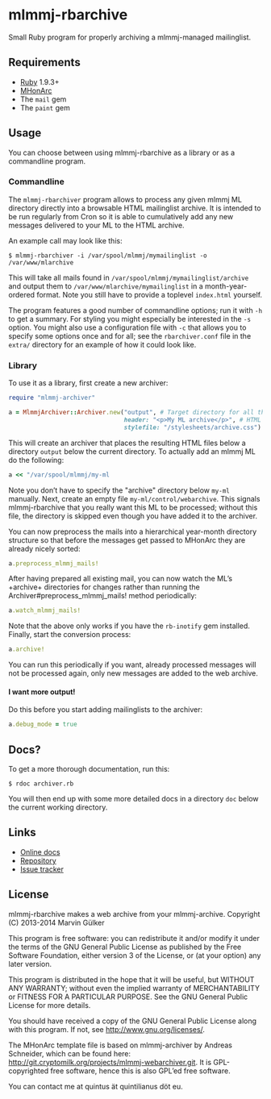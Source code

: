 mlmmj-rbarchive
===============

Small Ruby program for properly archiving a mlmmj-managed
mailinglist.

Requirements
------------

* [Ruby](http://ruby-lang.org) 1.9.3+
* [MHonArc](http://mhonarc.org)
* The `mail` gem
* The `paint` gem

Usage
-----

You can choose between using mlmmj-rbarchive as a library or as a
commandline program.

### Commandline ###

The `mlmmj-rbarchiver` program allows to process any given mlmmj ML
directory directly into a browsable HTML mailinglist archive. It is
intended to be run regularly from Cron so it is able to cumulatively
add any new messages delivered to your ML to the HTML archive.

An example call may look like this:

```
$ mlmmj-rbarchiver -i /var/spool/mlmmj/mymailinglist -o /var/www/mlarchive
```

This will take all mails found in
`/var/spool/mlmmj/mymailinglist/archive` and output them to
`/var/www/mlarchive/mymailinglist` in a month-year-ordered
format. Note you still have to provide a toplevel `index.html`
yourself.

The program features a good number of commandline options; run it with
`-h` to get a summary. For styling you might especially be interested
in the `-s` option. You might also use a configuration file with `-c`
that allows you to specify some options once and for all; see the
`rbarchiver.conf` file in the `extra/` directory for an example of how
it could look like.

### Library ###

To use it as a library, first create a new archiver:

``` ruby
require "mlmmj-archiver"

a = MlmmjArchiver::Archiver.new("output", # Target directory for all the messages
                                header: "<p>My ML archive</p>", # HTML to display at the top
                                stylefile: "/stylesheets/archive.css") # CSS stylesheet to reference from the HTML files
```

This will create an archiver that places the resulting HTML files
below a directory `output` below the current directory. To actually
add an mlmmj ML do the following:

``` ruby
a << "/var/spool/mlmmj/my-ml
```

Note you don’t have to specify the "archive" directory below `my-ml`
manually. Next, create an empty file `my-ml/control/webarchive`. This
signals mlmmj-rbarchive that you really want this ML to be processed;
without this file, the directory is skipped even though you have added
it to the archiver.

You can now preprocess the mails into a hierarchical year-month
directory structure so that before the messages get passed to MHonArc
they are already nicely sorted:

``` ruby
a.preprocess_mlmmj_mails!
```

After having prepared all existing mail, you can now watch the ML’s
+archive+ directories for changes rather than running the
Archiver#preprocess_mlmmj_mails! method periodically:

``` ruby
a.watch_mlmmj_mails!
```

Note that the above only works if you have the `rb-inotify` gem
installed. Finally, start the conversion process:

``` ruby
a.archive!
```

You can run this periodically if you want, already processed
messages will not be processed again, only new messages are
added to the web archive.

#### I want more output! ####

Do this before you start adding mailinglists to the
archiver:

``` ruby
a.debug_mode = true
```

Docs?
-----

To get a more thorough documentation, run this:

```
$ rdoc archiver.rb
```

You will then end up with some more detailed docs in a directory `doc`
below the current working directory.

Links
-----

* [Online docs](http://quintus.github.io/mlmmj-rbarchiver)
* [Repository](https://github.com/Quintus/mlmmj-rbarchiver)
* [Issue tracker](https://github.com/Quintus/mlmmj-rbarchiver/issues)

License
-------

mlmmj-rbarchive makes a web archive from your mlmmj-archive.
Copyright (C) 2013-2014  Marvin Gülker

This program is free software: you can redistribute it and/or modify
it under the terms of the GNU General Public License as published by
the Free Software Foundation, either version 3 of the License, or
(at your option) any later version.

This program is distributed in the hope that it will be useful,
but WITHOUT ANY WARRANTY; without even the implied warranty of
MERCHANTABILITY or FITNESS FOR A PARTICULAR PURPOSE.  See the
GNU General Public License for more details.

You should have received a copy of the GNU General Public License
along with this program.  If not, see <http://www.gnu.org/licenses/>.

The MHonArc template file is based on mlmmj-archiver by Andreas Schneider,
which can be found here: http://git.cryptomilk.org/projects/mlmmj-webarchiver.git.
It is GPL-copyrighted free software, hence this is also GPL’ed free software.

You can contact me at quintus ät quintilianus döt eu.
